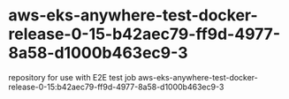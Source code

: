 # aws-eks-anywhere-test-docker-release-0-15-b42aec79-ff9d-4977-8a58-d1000b463ec9-3
repository for use with E2E test job aws-eks-anywhere-test-docker-release-0-15:b42aec79-ff9d-4977-8a58-d1000b463ec9-3
